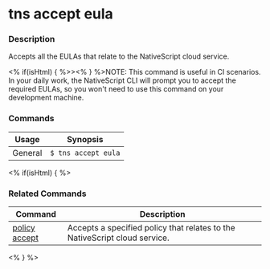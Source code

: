 # tns accept eula

### Description

Accepts all the EULAs that relate to the NativeScript cloud service.

<% if(isHtml) { %>><% } %>NOTE: This command is useful in CI scenarios. In your daily work, the NativeScript CLI will prompt you to accept the required EULAs, so you won't need to use this command on your development machine.

### Commands

Usage | Synopsis
------|-------
General | `$ tns accept eula`

<% if(isHtml) { %>

### Related Commands

Command | Description
----------|----------
[policy accept](policy-accept.html) | Accepts a specified policy that relates to the NativeScript cloud service.
<% } %>
